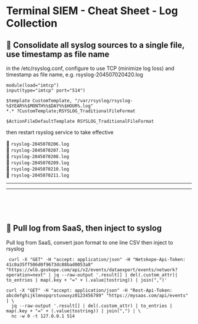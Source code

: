 # **Terminal SIEM - Cheat Sheet - Log Collection**

## :bookmark:  **Consolidate all syslog sources to a single file, use timestamp as file name**

in the /etc/rsyslog.conf, configure to use TCP (minimize log loss) and timestamp as file name, e.g. rsyslog-204507020420.log

```
module(load="imtcp")
input(type="imtcp" port="514")

$template CustomTemplate, "/var/rsyslog/rsyslog-%$YEAR%%$MONTH%%$DAY%%$HOUR%.log"
*.* ?CustomTemplate;RSYSLOG_TraditionalFileFormat

$ActionFileDefaultTemplate RSYSLOG_TraditionalFileFormat
```
then restart rsyslog service to take effective

:page_facing_up: `rsyslog-2045070206.log`\
:page_facing_up: `rsyslog-2045070207.log`\
:page_facing_up: `rsyslog-2045070208.log`\
:page_facing_up: `rsyslog-2045070209.log`\
:page_facing_up: `rsyslog-2045070210.log`\
:page_facing_up: `rsyslog-2045070211.log`

---


---
<br />
<br />
<br />

## :bookmark:  **Pull log from SaaS, then inject to syslog**

Pull log from SaaS, convert json format to one line CSV then inject to rsyslog
```
 curl -X "GET" -H "accept: application/json" -H "Netskope-Api-Token: 41c0a35ff506d0f9673dc88bad0053a8" "https://wlb.goskope.com/api/v2/events/dataexport/events/network?operation=next" | jq --raw-output '.result[] | del(.custom_attr)| to_entries | map(.key + "=" + (.value|tostring)) | join(",")'

curl -X "GET" -H "accept: application/json" -H "Rest-Api-Token: abcdefghijklmnopqrstuvwxyz0123456789" "https://mysaas.com/api/events" | \
  jq --raw-output '.result[] | del(.custom_attr) | to_entries | map(.key + "=" + (.value|tostring)) | join(",") | \
  nc -w 0 -t 127.0.0.1 514
```
